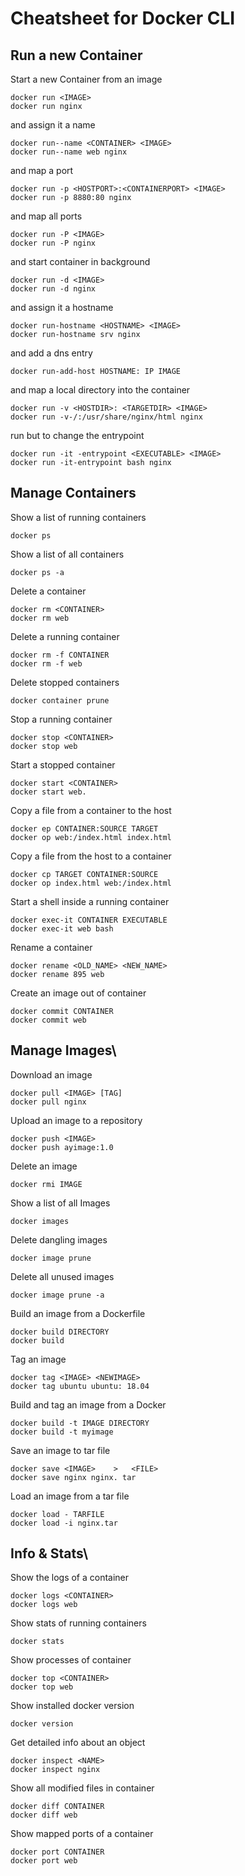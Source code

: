 # Cheatsheet for Docker CLI

## Run a new Container 

Start a new Container from an image
```
docker run <IMAGE>
docker run nginx
```

and assign it a name
```
docker run--name <CONTAINER> <IMAGE>
docker run--name web nginx
```

and map a port
```
docker run -p <HOSTPORT>:<CONTAINERPORT> <IMAGE>
docker run -p 8880:80 nginx
```
and map all ports
```
docker run -P <IMAGE>
docker run -P nginx
```

and start container in background
```
docker run -d <IMAGE>
docker run -d nginx
```
and assign it a hostname
```
docker run-hostname <HOSTNAME> <IMAGE>
docker run-hostname srv nginx
```
and add a dns entry
```
docker run-add-host HOSTNAME: IP IMAGE
```

and map a local directory into the container
```
docker run -v <HOSTDIR>: <TARGETDIR> <IMAGE>
docker run -v-/:/usr/share/nginx/html nginx
```
run but to change the entrypoint
```
docker run -it -entrypoint <EXECUTABLE> <IMAGE>
docker run -it-entrypoint bash nginx
```
## Manage Containers

Show a list of running containers
```
docker ps
```

Show a list of all containers
```
docker ps -a
```

Delete a container
```
docker rm <CONTAINER>
docker rm web
```

Delete a running container
```
docker rm -f CONTAINER
docker rm -f web
```

Delete stopped containers
```
docker container prune
```

Stop a running container
```
docker stop <CONTAINER>
docker stop web
```

Start a stopped container
```
docker start <CONTAINER>
docker start web.
```

Copy a file from a container to the host
```
docker ep CONTAINER:SOURCE TARGET
docker op web:/index.html index.html
```

Copy a file from the host to a container
```
docker cp TARGET CONTAINER:SOURCE
docker op index.html web:/index.html
```

Start a shell inside a running container
```
docker exec-it CONTAINER EXECUTABLE
docker exec-it web bash
```

Rename a container
```
docker rename <OLD_NAME> <NEW_NAME>
docker rename 895 web
```

Create an image out of container
```
docker commit CONTAINER
docker commit web
```

## Manage Images\

Download an image
```
docker pull <IMAGE> [TAG]
docker pull nginx
```

Upload an image to a repository
```
docker push <IMAGE>
docker push ayimage:1.0
```

Delete an image
```
docker rmi IMAGE
```

Show a list of all Images
```
docker images
```

Delete dangling images
```
docker image prune
```

Delete all unused images
```
docker image prune -a
```

Build an image from a Dockerfile
```
docker build DIRECTORY
docker build
```

Tag an image
```
docker tag <IMAGE> <NEWIMAGE>
docker tag ubuntu ubuntu: 18.04
```

Build and tag an image from a Docker
```
docker build -t IMAGE DIRECTORY
docker build -t myimage
```

Save an image to tar file
```
docker save <IMAGE>    >   <FILE>
docker save nginx nginx. tar
```
Load an image from a tar file
```
docker load - TARFILE
docker load -i nginx.tar
```

## Info & Stats\

Show the logs of a container
```
docker logs <CONTAINER>
docker logs web
```

Show stats of running containers
```
docker stats
```

Show processes of container
```
docker top <CONTAINER>
docker top web
```

Show installed docker version
```
docker version
```

Get detailed info about an object
```
docker inspect <NAME>
docker inspect nginx
```

Show all modified files in container
```
docker diff CONTAINER
docker diff web
```

Show mapped ports of a container
```
docker port CONTAINER
docker port web
```
